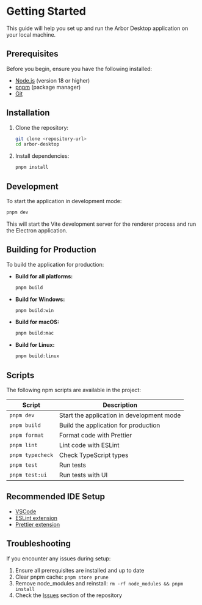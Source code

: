 # Getting Started

This guide will help you set up and run the Arbor Desktop application on your local machine.

## Prerequisites

Before you begin, ensure you have the following installed:

- [Node.js](https://nodejs.org/) (version 18 or higher)
- [pnpm](https://pnpm.io/) (package manager)
- [Git](https://git-scm.com/)

## Installation

1. Clone the repository:
   ```bash
   git clone <repository-url>
   cd arbor-desktop
   ```

2. Install dependencies:
   ```bash
   pnpm install
   ```

## Development

To start the application in development mode:

```bash
pnpm dev
```

This will start the Vite development server for the renderer process and run the Electron application.

## Building for Production

To build the application for production:

- **Build for all platforms:**
  ```bash
  pnpm build
  ```

- **Build for Windows:**
  ```bash
  pnpm build:win
  ```

- **Build for macOS:**
  ```bash
  pnpm build:mac
  ```

- **Build for Linux:**
  ```bash
  pnpm build:linux
  ```

## Scripts

The following npm scripts are available in the project:

| Script | Description |
|--------|-------------|
| `pnpm dev` | Start the application in development mode |
| `pnpm build` | Build the application for production |
| `pnpm format` | Format code with Prettier |
| `pnpm lint` | Lint code with ESLint |
| `pnpm typecheck` | Check TypeScript types |
| `pnpm test` | Run tests |
| `pnpm test:ui` | Run tests with UI |

## Recommended IDE Setup

- [VSCode](https://code.visualstudio.com/)
- [ESLint extension](https://marketplace.visualstudio.com/items?itemName=dbaeumer.vscode-eslint)
- [Prettier extension](https://marketplace.visualstudio.com/items?itemName=esbenp.prettier-vscode)

## Troubleshooting

If you encounter any issues during setup:

1. Ensure all prerequisites are installed and up to date
2. Clear pnpm cache: `pnpm store prune`
3. Remove node_modules and reinstall: `rm -rf node_modules && pnpm install`
4. Check the [Issues](https://github.com/your-repo/issues) section of the repository